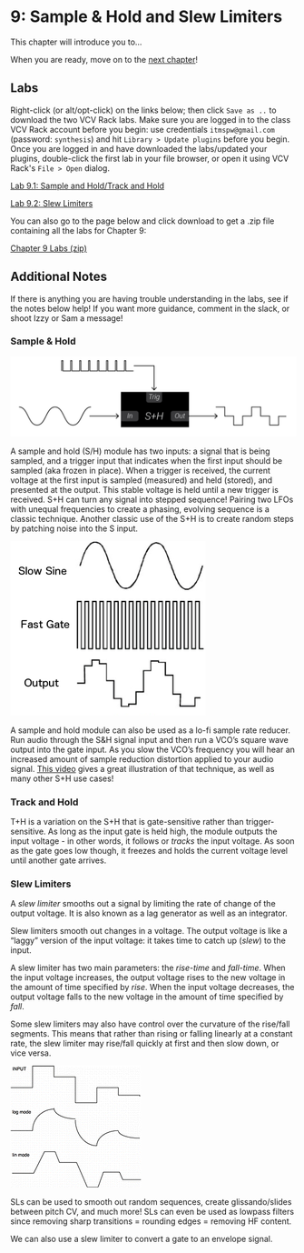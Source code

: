 # 9: Sample & Hold and Slew Limiters

This chapter will introduce you to... 

When you are ready, move on to the [next chapter](../Chapter-10/chapter10.md)! 

## Labs

Right-click (or alt/opt-click) on the links below; then click `Save as ..` to download the two VCV Rack labs.  Make sure you are logged in to the class VCV Rack account before you begin: use credentials `itmspw@gmail.com` (password: `synthesis`) and hit `Library > Update plugins` before you begin.  Once you are logged in and have downloaded the labs/updated your plugins, double-click the first lab in your file browser, or open it using VCV Rack's `File > Open` dialog.  

[Lab 9.1: Sample and Hold/Track and Hold](./patches/lab_9_1_annotated.vcv)

[Lab 9.2: Slew Limiters](./patches/lab_9_2_annotated.vcv)

You can also go to the page below and click download to get a .zip file containing all the labs for Chapter 9:

[Chapter 9 Labs (zip)](./patches/ch09_vcv_labs.zip)

## Additional Notes

If there is anything you are having trouble understanding in the labs, see if the notes below help! If you want more guidance, comment in the slack, or shoot Izzy or Sam a message!

### Sample & Hold

![S+H Block Diagram](./images/s_h_block_diagram.png)

A sample and hold (S/H) module has two inputs: a signal that is being sampled, and a trigger input that indicates when the first input should be sampled (aka frozen in place). When a trigger is received, the current voltage at the first input is sampled (measured) and held (stored), and presented at the output. This stable voltage is held until a new trigger is received. S+H can turn any signal into stepped sequence!  Pairing two LFOs with unequal frequencies to create a phasing, evolving sequence is a classic technique.  Another classic use of the S+H is to create random steps by patching noise into the S input.

![S+H Graph](./images/sample-and-hold.png)

A sample and hold module can also be used as a lo-fi sample rate reducer. Run audio through the S&H signal input and then run a VCO’s square wave output into the gate input. As you slow the VCO’s frequency you will hear an increased amount of sample reduction distortion applied to your audio signal.  [This video](https://www.youtube.com/watch?v=_tFVat6O3Jk) gives a great illustration of that technique, as well as many other S+H use cases!

### Track and Hold

T+H is a variation on the S+H that is gate-sensitive rather than trigger-sensitive.  As long as the input gate is held high, the module outputs the input voltage - in other words, it follows or *tracks* the input voltage.  As soon as the gate goes low though, it freezes and holds the current voltage level until another gate arrives.

### Slew Limiters 

A *slew limiter* smooths out a signal by limiting the rate of change of the output voltage. It is also known as a lag generator as well as an integrator. 

Slew limiters smooth out changes in a voltage. The output voltage is like a “laggy” version of the input voltage: it takes time to catch up (*slew*) to the input. 

A slew limiter has two main parameters: the *rise-time* and *fall-time*. When the input voltage increases, the output voltage rises to the new voltage in the amount of time specified by *rise*. When the input voltage decreases, the output voltage falls to the new voltage in the amount of time specified by *fall*. 

Some slew limiters may also have control over the curvature of the rise/fall segments.  This means that rather than rising or falling linearly at a constant rate, the slew limiter may rise/fall quickly at first and then slow down, or vice versa.  

![Slew Limiter](./images/slew.gif)

SLs can be used to smooth out random sequences, create glissando/slides between pitch CV, and much more! SLs can even be used as lowpass filters since removing sharp transitions = rounding edges = removing HF content.

We can also use a slew limiter to convert a gate to an envelope signal. 
